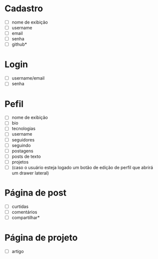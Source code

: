 # Cadastro
- [ ] nome de exibição
- [ ]	username
- [ ]	email
- [ ]	senha
- [ ]	github*

# Login
- [ ]	username/email	
- [ ]	senha
      
# Pefil
- [ ]	nome de exibição 
- [ ]	bio
- [ ]   tecnologias
- [ ]	username
- [ ]	seguidores
- [ ] seguindo
- [ ] postagens
- [ ] posts de texto
- [ ] projetos
- [ ] (caso o usuário esteja logado um botão de edição de perfil que abrirá um drawer lateral)

# Página de post
- [ ] curtidas
- [ ]	comentários
- [ ]	compartilhar*
 
# Página de projeto
- [ ] artigo
